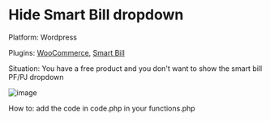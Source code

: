 # Hide Smart Bill dropdown

Platform: Wordpress

Plugins: <a href="https://woocommerce.com" target="_blank">WooCommerce</a>, <a href="https://www.smartbill.ro" target="_blank">Smart Bill</a>

Situation: You have a free product and you don't want to show the smart bill PF/PJ dropdown

![image](https://github.com/andreeapurta/Hide_smart_bill_dropdown_wooCommerce/assets/67948869/139eece9-417d-4ee5-8b3b-6c198b39c80a)

How to: add the code in code.php in your functions.php
